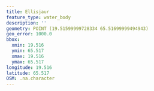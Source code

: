 ```yaml
---
title: Ellisjaur
feature_type: water_body
description: ''
geometry: POINT (19.51599999728334 65.51699999494943)
geo_error: 1000.0
bbox:
  xmin: 19.516
  ymin: 65.517
  xmax: 19.516
  ymax: 65.517
longitude: 19.516
latitude: 65.517
OSM: .na.character
---
```

